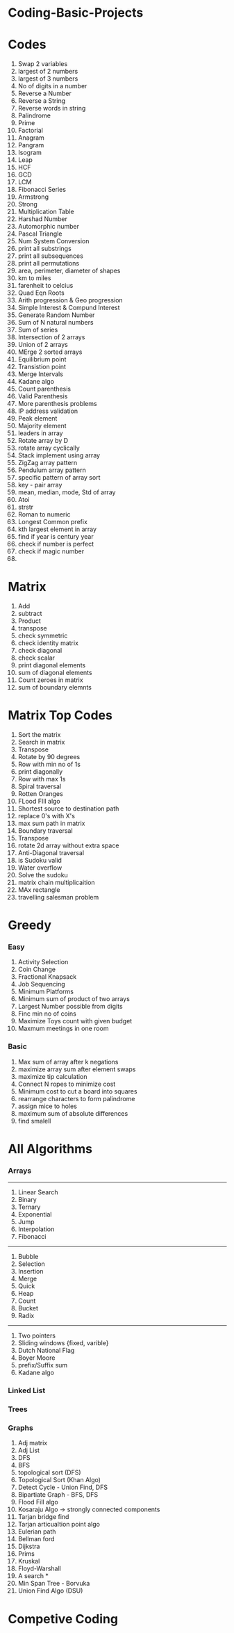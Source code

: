 # Coding-Basic-Projects

# Codes

1. Swap 2 variables
2. largest of 2 numbers
3. largest of 3 numbers
4. No of digits in a number
5. Reverse a Number
6. Reverse a String
7. Reverse words in string
8. Palindrome
9. Prime
10. Factorial
11. Anagram
12. Pangram
13. Isogram
14. Leap
15. HCF
16. GCD
17. LCM
18. Fibonacci Series
19. Armstrong
20. Strong
21. Multiplication Table
22. Harshad Number
23. Automorphic number
24. Pascal Triangle
25. Num System Conversion
26. print all substrings
27. print all subsequences
28. print all permutations
29. area, perimeter, diameter of shapes
30. km to miles
31. farenheit to celcius
32. Quad Eqn Roots
33. Arith progression & Geo progression
34. Simple Interest & Compund Interest
35. Generate Random Number
36. Sum of N natural numbers
37. Sum of series
38. Intersection of 2 arrays
39. Union of 2 arrays
40. MErge 2 sorted arrays
41. Equilibrium point
42. Transistion point
43. Merge Intervals
44. Kadane algo
45. Count parenthesis
46. Valid Parenthesis
47. More parenthesis problems
48. IP address validation
49. Peak element
50. Majority element
51. leaders in array
52. Rotate array by D
53. rotate array cyclically
54. Stack implement using array
55. ZigZag array pattern
56. Pendulum array pattern
57. specific pattern of array sort
58. key - pair array
59. mean, median, mode, Std of array
60. Atoi
61. strstr
62. Roman to numeric
63. Longest Common prefix
64. kth largest element in array
65. find if year is century year
66. check if number is perfect
67. check if magic number
68. 

# Matrix

1. Add
2. subtract
3. Product
4. transpose
5. check symmetric
6. check identity matrix
7. check diagonal
8. check scalar
9. print diagonal elements
10. sum of diagonal elements
11. Count zeroes in matrix
12. sum of boundary elemnts

# Matrix Top Codes

1. Sort the matrix
2. Search in matrix
3. Transpose
4. Rotate by 90 degrees
5. Row with min no of 1s
6. print diagonally
7. Row with max 1s
8. Spiral traversal
9. Rotten Oranges
10. FLood FIll algo
11. Shortest source to destination path
12. replace 0's with X's
13. max sum path in matrix
14. Boundary traversal
15. Transpose
16. rotate 2d array without extra space
17. Anti-Diagonal traversal
18. is Sudoku valid
19. Water overflow
20. Solve the sudoku
21. matrix chain multiplicaition
22. MAx rectangle
23. travelling salesman problem

# Greedy

### Easy

1. Activity Selection
2. Coin Change
3. Fractional Knapsack
4. Job Sequencing
5. Minimum Platforms
6. Minimum sum of product of two arrays
7. Largest Number possible from digits
8. Finc min no of coins
9. Maximize Toys count with given budget
10. Maxmum meetings in one room

### Basic

1. Max sum of array after k negations
2. maximize array sum after element swaps
3. maximize tip calculation
4. Connect N ropes to minimize cost
5. Minimum cost to cut a board into squares
6. rearrange characters to form palindrome
7. assign mice to holes
8. maximum sum of absolute differences
9. find smalell

# All Algorithms

### Arrays

---

1. Linear Search
2. Binary
3. Ternary
4. Exponential
5. Jump
6. Interpolation
7. Fibonacci

---

1. Bubble
2. Selection
3. Insertion
4. Merge
5. Quick
6. Heap
7. Count
8. Bucket
9. Radix

---

1. Two pointers
2. Sliding windows {fixed, varible}
3. Dutch National Flag
4. Boyer Moore
5. prefix/Suffix sum
6. Kadane algo

### Linked List

### Trees

### Graphs

1. Adj matrix
2. Adj List
3. DFS
4. BFS
5. topological sort (DFS)
6. Topological Sort (Khan Algo)
7. Detect Cycle - Union Find, DFS
8. Bipartiate Graph - BFS, DFS
9. Flood Fill algo
10. Kosaraju Algo -> strongly connected components
11. Tarjan bridge find
12. Tarjan articualtion point algo
13. Eulerian path
14. Bellman ford
15. Dijkstra
16. Prims
17. Kruskal
18. Floyd-Warshall
19. A search *
20. Min Span Tree - Borvuka
21. Union Find Algo (DSU)


# Competive Coding
